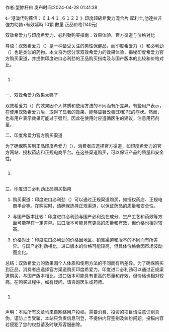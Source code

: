 <p>作者:型肿杆曰 发布时间:2024-04-28 01:41:38</p>
<p>《✅港澳代购薇信：６１４１_６１２２ 》印度超級希愛力混合片 犀利士,他達拉非 強力助勃+有效延時 10顆 數量 正品价格(140元) </p>
									<p></p><p>双效希爱力与印度希爱力、必利劲购买指南：效果体验、官方渠道与价格对比</p><p>导语：双效希爱力（）是一种备受关注的男性保健品，而印度希爱力（）和必利劲（）也是类似的药物。本文将为您分享双效希爱力的效果体验，揭秘印度希爱力官方购买渠道，并提供印度进口必利劲的正品购买指南及与国产版本的比较和价格对比。</p><ol class style><li><h2 style></h2></li></ol><p>一、双效希爱力效果太强了</p><p>双效希爱力（）的效果因个人体质和使用方法的不同而有所差异。有些用户表示，在使用双效希爱力后，取得了显著的效果，能够显著改善ED和PE的症状。然而，也有用户表示效果可能过于强烈，因此在使用时应遵循医生的建议，注意用药剂量。</p><p>二、印度希爱力官方购买渠道</p><p>为了确保购买到正品印度希爱力（），消费者应选择官方渠道，如印度希爱力的官方网站、授权药店和正规电商平台。在这些渠道购买，可以保证产品的质量和安全性。</p><ol class style><li><h2 style></h2></li></ol><p>三、印度进口必利劲正品购买指南</p><ol style class><li><p>购买渠道：印度进口必利劲（）可以通过正规渠道购买，如授权药店、正规电商平台等。在购买时，请确保选择正规渠道，以保证药品的质量和安全性。</p></li><li><p>与国产版本比较：印度进口必利劲与国产必利劲在成分、生产工艺和药效等方面可能存在一定差异。进口版本可能具有更高的质量和疗效，但价格也相对较高。</p></li><li><p>价格对比：印度进口必利劲的价格因地区、销售渠道和版本的不同而有所差异。与国产必利劲相比，进口版本的价格可能较高，但具体价格会因市场波动而变化。</p></li></ol><p>总结：双效希爱力的效果因个人体质和使用方法的不同而有所差异。为了确保购买到正品，消费者应选择官方渠道购买印度希爱力。印度进口必利劲可以通过正规渠道购买，与国产版本相比，进口版本可能具有更高的质量和疗效，但价格也相对较高。在购买过程中，如有疑问，请咨询医生或药师。</p><p></p><p></p><ol class style><li><h2 style></h2></li></ol><p></p>				声明：本站所有文章均来自网络用户投稿，需要消费、投资的项目请注意识别真伪，谨防上当受骗，本站只负责信息刊登，不提供内容鉴别及纠纷问题。投稿内容若侵犯了您的权益请及时联系客服删除。				

